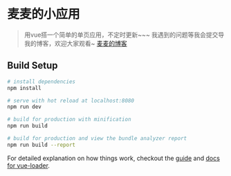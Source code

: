 # 麦麦的小应用

> 用vue搭一个简单的单页应用，不定时更新~~~
我遇到的问题等我会提交导我的博客，欢迎大家观看~ [麦麦的博客](https://maimai123.github.io)
## Build Setup

``` bash
# install dependencies
npm install

# serve with hot reload at localhost:8080
npm run dev

# build for production with minification
npm run build

# build for production and view the bundle analyzer report
npm run build --report
```

For detailed explanation on how things work, checkout the [guide](http://vuejs-templates.github.io/webpack/) and [docs for vue-loader](http://vuejs.github.io/vue-loader).
